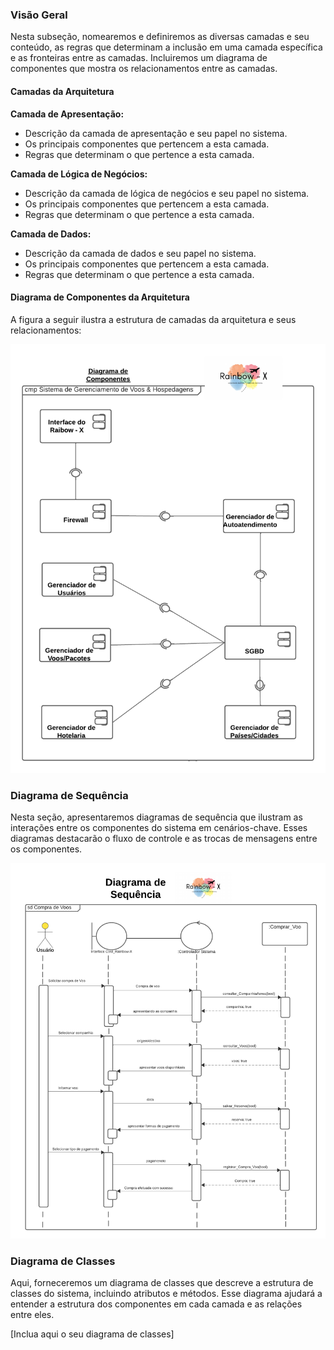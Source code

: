 ### Visão Geral

Nesta subseção, nomearemos e definiremos as diversas camadas e seu conteúdo, as regras que determinam a inclusão em uma camada específica e as fronteiras entre as camadas. Incluiremos um diagrama de componentes que mostra os relacionamentos entre as camadas.

#### Camadas da Arquitetura

**Camada de Apresentação:**
- Descrição da camada de apresentação e seu papel no sistema.
- Os principais componentes que pertencem a esta camada.
- Regras que determinam o que pertence a esta camada.

**Camada de Lógica de Negócios:**
- Descrição da camada de lógica de negócios e seu papel no sistema.
- Os principais componentes que pertencem a esta camada.
- Regras que determinam o que pertence a esta camada.

**Camada de Dados:**
- Descrição da camada de dados e seu papel no sistema.
- Os principais componentes que pertencem a esta camada.
- Regras que determinam o que pertence a esta camada.

#### Diagrama de Componentes da Arquitetura

A figura a seguir ilustra a estrutura de camadas da arquitetura e seus relacionamentos:

![Logo do Rainbow](img/Diag_Componentes_Arquitetura.png)

### Diagrama de Sequência

Nesta seção, apresentaremos diagramas de sequência que ilustram as interações entre os componentes do sistema em cenários-chave. Esses diagramas destacarão o fluxo de controle e as trocas de mensagens entre os componentes.

![Logo do Rainbow](img/Diagrama_sequencia.png)

### Diagrama de Classes

Aqui, forneceremos um diagrama de classes que descreve a estrutura de classes do sistema, incluindo atributos e métodos. Esse diagrama ajudará a entender a estrutura dos componentes em cada camada e as relações entre eles.

[Inclua aqui o seu diagrama de classes]
